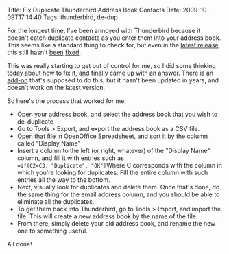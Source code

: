 Title: Fix Duplicate Thunderbird Address Book Contacts
Date: 2009-10-09T17:14:40
Tags: thunderbird, de-dup


For the longest time, I've been annoyed with Thunderbird because it doesn't catch duplicate contacts as you enter them into your address book. This seems like a standard thing to check for, but even in the <a href="http://www.mozillamessaging.com/en-US/thunderbird/3.0b4/" target="_blank">latest release</a>, this still hasn't <a href="https://bugzilla.mozilla.org/show_bug.cgi?id=129393" target="_blank">been</a> <a href="https://bugzilla.mozilla.org/show_bug.cgi?id=45946" target="_blank">fixed</a>.

This was really starting to get out of control for me, so I did some thinking today about how to fix it, and finally came up with an answer. There is <a href="https://addons.mozilla.org/en-US/thunderbird/addon/2505" target="_blank">an add-on</a> that's supposed to do this, but it hasn't been updated in years, and doesn't work on the latest version. 

So here's the process that worked for me:<ul>
<li>Open your address book, and select the address book that you wish to de-duplicate</li>
<li>Go to Tools > Export, and export the address book as a CSV file.</li>
<li>Open that file in OpenOffice Spreadsheet, and sort it by the column called "Display Name"</li>
<li>Insert a column to the left (or right, whatever) of the "Display Name" column, and fill it with entries such as<code lang="bash">
=if(C2=C3, "Duplicate", "OK")</code>Where C corresponds with the column in which you're looking for duplicates. Fill the entire column with such entries all the way to the bottom.</li>
<li>Next, visually look for duplicates and delete them. Once that's done, do the same thing for the email address column, and you should be able to eliminate all the duplicates.</li>
<li>To get them back into Thunderbird, go to Tools > Import, and import the file. This will create a new address book by the name of the file.</li><li>From there, simply delete your old address book, and rename the new one to something useful.</li></ul>
All done!